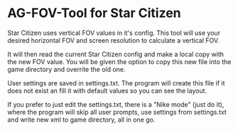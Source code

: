 # AG-FOV-Tool for Star Citizen

Star Citizen uses vertical FOV values in it's config. This tool will use your desired horizontal FOV and screen resolution to calculate a vertical FOV.

It will then read the current Star Citizen config and make a local copy with the new FOV value. You will be given the option to copy this new file into the game directory and overrite the old one.

User settings are saved in settings.txt. The program will create this file if it does not exist an fill it with default values so you can see the layout.

If you prefer to just edit the settings.txt, there is a "Nike mode" (just do it), where the program will skip all user prompts, use settings from settings.txt and write new xml to game directory, all in one go.
